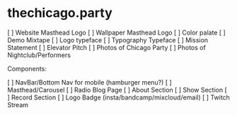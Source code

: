 # thechicago.party


[ ] Website Masthead Logo
[ ] Wallpaper Masthead Logo
[ ] Color palate
[ ] Demo Mixtape
[ ] Logo typeface
[ ] Typography Typeface
[ ] Mission Statement
[ ] Elevator Pitch
[ ] Photos of Chicago Party
[ ] Photos of Nightclub/Performers

Components:

[ ] NavBar/Bottom Nav for mobile (hamburger menu?)
[ ] Masthead/Carousel
[ ] Radio Blog Page
[ ] About Section
[ ] Show Section
[ ] Record Section
[ ] Logo Badge (insta/bandcamp/mixcloud/email)
[ ] Twitch Stream
